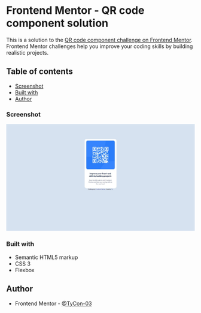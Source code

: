 # Frontend Mentor - QR code component solution

This is a solution to the [QR code component challenge on Frontend Mentor](https://www.frontendmentor.io/challenges/qr-code-component-iux_sIO_H). Frontend Mentor challenges help you improve your coding skills by building realistic projects.

## Table of contents

- [Screenshot](#screenshot)
- [Built with](#built-with)
- [Author](#author)

### Screenshot

![](./qr-code-screenshot.jpeg)

<!-- ### Links

- Solution URL: [Add solution URL here](https://your-solution-url.com)
- Live Site URL: [Add live site URL here](https://your-live-site-url.com)
-->

### Built with

- Semantic HTML5 markup
- CSS 3
- Flexbox

## Author

- Frontend Mentor - [@TyCon-03](https://www.frontendmentor.io/profile/TyCon-03)
